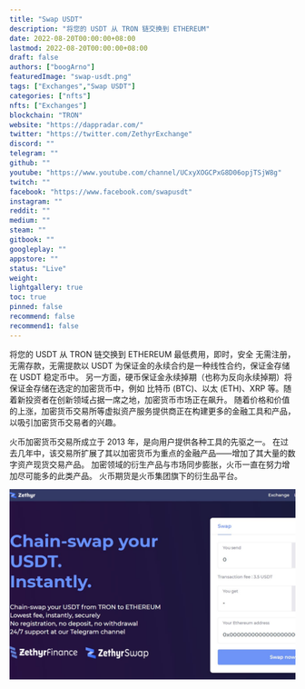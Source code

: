 ```yaml
---
title: "Swap USDT"
description: "将您的 USDT 从 TRON 链交换到 ETHEREUM"
date: 2022-08-20T00:00:00+08:00
lastmod: 2022-08-20T00:00:00+08:00
draft: false
authors: ["boogArno"]
featuredImage: "swap-usdt.png"
tags: ["Exchanges","Swap USDT"]
categories: ["nfts"]
nfts: ["Exchanges"]
blockchain: "TRON"
website: "https://dappradar.com/"
twitter: "https://twitter.com/ZethyrExchange"
discord: ""
telegram: ""
github: ""
youtube: "https://www.youtube.com/channel/UCxyXOGCPxG8D06opjTSjW8g"
twitch: ""
facebook: "https://www.facebook.com/swapusdt"
instagram: ""
reddit: ""
medium: ""
steam: ""
gitbook: ""
googleplay: ""
appstore: ""
status: "Live"
weight: 
lightgallery: true
toc: true
pinned: false
recommend: false
recommend1: false
---
```

将您的 USDT 从 TRON 链交换到 ETHEREUM 最低费用，即时，安全 无需注册，无需存款，无需提款以 USDT 为保证金的永续合约是一种线性合约，保证金存储在 USDT 稳定币中。 另一方面，硬币保证金永续掉期（也称为反向永续掉期）将保证金存储在选定的加密货币中，例如 比特币 (BTC)、以太 (ETH)、XRP 等。随着新投资者在创新领域占据一席之地，加密货币市场正在飙升。 随着价格和价值的上涨，加密货币交易所等虚拟资产服务提供商正在构建更多的金融工具和产品，以吸引加密货币交易者的兴趣。

火币加密货币交易所成立于 2013 年，是向用户提供各种工具的先驱之一。 在过去几年中，该交易所扩展了其以加密货币为重点的金融产品——增加了其大量的数字资产现货交易产品。 加密领域的衍生产品与市场同步膨胀，火币一直在努力增加尽可能多的此类产品。 火币期货是火币集团旗下的衍生品平台。

![swapusdt-dapp-exchanges-tron-image1_55d85dd8eeaf12beecfa2c1795fbf1eb](swapusdt-dapp-exchanges-tron-image1_55d85dd8eeaf12beecfa2c1795fbf1eb.png)